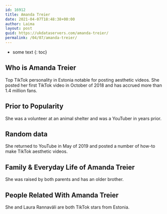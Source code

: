 ```yaml
---
id: 16912
title: Amanda Treier
date: 2021-04-07T18:48:38+00:00
author: Laima
layout: post
guid: https://ukdataservers.com/amanda-treier/
permalink: /04/07/amanda-treier/
---
```


* some text
{: toc}


## Who is Amanda Treier
                  
                  
                  
Top TikTok personality in Estonia notable for posting aesthetic videos. She posted her first TikTok video in October of 2018 and has accrued more than 1.4 million fans. 
                  
              
            
              
            
                
                
                
## Prior to Popularity
                  
                  
                  
She was a volunteer at an animal shelter and was a YouTuber in years prior.
                  
              
            
              
            
                
                
                
## Random data
                  
                  
                  
She returned to YouTube in May of 2019 and posted a number of how-to make TikTok aesthetic videos. 
                  
              
            
              
            
                
                
                
## Family & Everyday Life of Amanda Treier
                  
                  
                  
She was raised by both parents and has an older brother.
                  
              
            
              
            
                
                
                
## People Related With Amanda Treier
                  
                  
                  
She and Laura Rannaväli are both TikTok stars from Estonia.
                  
              
            
              
            
                
              
            
              
              
            
            
              
            
          
          
          